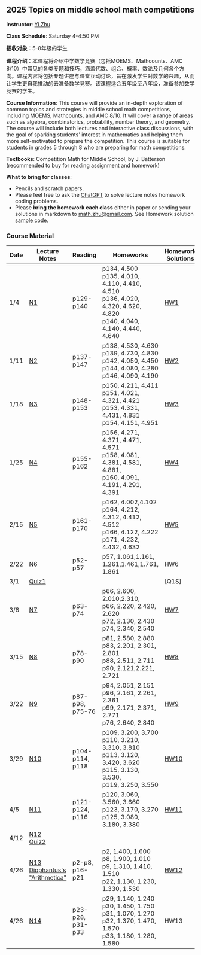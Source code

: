 ## 2025 Topics on middle school math competitions
**Instructor**: [Yi Zhu](https://sites.google.com/site/yizhuhomepage/home)

**Class Schedule**: Saturday 4-4:50 PM

**招收对象**：5-8年级的学生

**课程介绍**：本课程将介绍中学数学竞赛（包括MOEMS、Mathcounts、AMC 8/10）中常见的各类专题和技巧，涵盖代数、组合、概率、数论及几何各个方向。课程内容将包括专题讲座与课堂互动讨论，旨在激发学生对数学的兴趣，从而让学生更自我推动的去准备数学竞赛。该课程适合五年级至八年级，准备参加数学竞赛的学生。

**Course Information**:  This course will provide an in-depth exploration of common topics and strategies in middle school math competitions, including MOEMS, Mathcounts, and AMC 8/10. It will cover a range of areas such as algebra, combinatorics, probability, number theory, and geometry. The course will include both lectures and interactive class discussions, with the goal of sparking students' interest in mathematics and helping them more self-motivated to prepare the competition. This course is suitable for students in grades 5 through 8 who are preparing for math competitions.

**Textbooks**: Competition Math for Middle School, by J. Batterson (recommended to buy for reading assignment and homework)

**What to bring for classes**:
* Pencils and scratch papers. 
* Please feel free to ask the [ChatGPT](https://chatgpt.com) to solve lecture notes homework coding problems.
* Please **bring the homework each class** either in paper or sending your solutions in markdown to [math.zhu@gmail.com](math.zhu@gmail.com). See Homework solution [sample code](Homeworks/Math_HW_1.ipynb).  

### Course Material

| Date  | Lecture Notes  | Reading | Homeworks  | Homework Solutions  
|---|---|---|---|---|
| 1/4  | [N1](Notes/N1.pdf) | p129-p140 | p134, 4.500<br>p135, 4.010, 4.110, 4.410, 4.510<br>p136, 4.020, 4.320, 4.620, 4.820<br>p140, 4.040, 4.140, 4.440, 4.640  | [HW1](Homeworks/Math_HW_1.ipynb) | 
| 1/11  | [N2](Notes/N2.pdf)  |  p137-p147 | p138, 4.530, 4.630<br>p139, 4.730, 4.830<br>p142, 4.050, 4.450<br>p144, 4.080, 4.280<br>p146, 4.090, 4.190  |  [HW2](Homeworks/Math_HW_2.ipynb) |  
| 1/18  | [N3](Notes/N3.pdf)  | p148-p153  |  p150, 4.211, 4.411<br>p151, 4.021, 4.321, 4.421<br>p153, 4.331, 4.431, 4.831<br>p154, 4.151, 4.951 |  [HW3](Homeworks/Math_HW_3.ipynb)  |
| 1/25  | [N4](Notes/N4.pdf)  | p155-p162  |  p156, 4.271, 4.371, 4.471, 4.571<br>p158, 4.081, 4.381, 4.581, 4.881, <br>p160, 4.091, 4.191, 4.291, 4.391 |  [HW4](Homeworks/Math_HW_4.ipynb) | 
| 2/15  | [N5](Notes/N5.pdf)  | p161-p170  |  p162, 4.002,4.102<br>p164, 4.212, 4.312, 4.412, 4.512<br>p166, 4.122, 4.222<br>p171, 4.232, 4.432, 4.632 |  [HW5](Homeworks/Math_HW_5.ipynb) | 
| 2/22  | [N6](Notes/N6.pdf)  | p52-p57  |  p57, 1.061,1.161, 1.261,1.461,1.761, 1.861 |  [HW6](Homeworks/Math_HW_6.ipynb) | 
| 3/1  | [Quiz1](Quiz/Q1.pdf)  |   |   |  [Q1S] | 
| 3/8  | [N7](Notes/N7.pdf)  | p63-p74  |  p66, 2.600, 2.010,2.310,<br>p66, 2.220, 2.420, 2.620<br> p72, 2.130, 2.430<br>p74, 2.340, 2.540 |  [HW7](Homeworks/Math_HW_7.ipynb) | 
| 3/15  | [N8](Notes/N8.pdf)  | p78-p90  |  p81, 2.580, 2.880<br>p83, 2.201, 2.301, 2.801<br> p88, 2.511, 2.711<br>p90, 2.121,2.221, 2.721 |  [HW8](Homeworks/Math_HW_8.ipynb) | 
| 3/22  | [N9](Notes/N9.pdf)  | p87-p98, p75-76  |  p94, 2.051, 2.151<br>p96, 2.161, 2.261, 2.361<br> p99, 2.171, 2.371, 2.771<br>p76, 2.640, 2.840 |  [HW9](Homeworks/Math_HW_9.ipynb) |
| 3/29  | [N10](Notes/N10.pdf)  | p104-p114, p118  |  p109, 3.200, 3.700<br>p110, 3.210, 3.310, 3.810<br> p113, 3.120, 3.420, 3.620<br>p115, 3.130, 3.530, <br>p119, 3.250, 3.550 |  [HW10](Homeworks/Math_HW_10.ipynb) |
| 4/5  | [N11](Notes/N11.pdf)  | p121-p124, p116  |  p120, 3.060, 3.560, 3.660<br>p123, 3.170, 3.270<br> p125, 3.080, 3.180, 3.380 |  [HW11](Homeworks/Math_HW_11.ipynb) |
| 4/12  | [N12](Notes/N12.pdf)<br> [Quiz2](Quiz/Q2.pdf) |   |   |   |
| 4/26  | [N13](Notes/N13.pdf)<br> [Diophantus's "Arithmetica"](/Notes/Diophantus.pdf) | p2-p8, p16-p21  | p2, 1.400, 1.600<br>p8, 1.900, 1.010<br>p9, 1.310, 1.410, 1.510<br>p22, 1.130, 1.230, 1.330, 1.530  | [HW12](Homeworks/Math_HW_12.ipynb) |
| 4/26  | [N14](Notes/N14.pdf) | p23-p28, p31-p33  | p29, 1.140, 1.240<br>p30, 1.450, 1.750<br>p31, 1.070, 1.270<br>p32, 1.370, 1.470, 1.570<br>p33, 1.180, 1.280, 1.580  | HW13 |